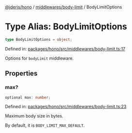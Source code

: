[@jderjs/hono](../../../README.md) / [middlewares/body-limit](../README.md) / BodyLimitOptions

# Type Alias: BodyLimitOptions

```ts
type BodyLimitOptions = object;
```

Defined in: [packages/hono/src/middlewares/body-limit.ts:17](https://github.com/jderstd/hono/blob/e5b2def5701d996fb4f30b7b1af1130fafe72afd/packages/hono/src/middlewares/body-limit.ts#L17)

Options for `bodyLimit` middleware.

## Properties

### max?

```ts
optional max: number;
```

Defined in: [packages/hono/src/middlewares/body-limit.ts:23](https://github.com/jderstd/hono/blob/e5b2def5701d996fb4f30b7b1af1130fafe72afd/packages/hono/src/middlewares/body-limit.ts#L23)

Maximum body size in bytes.

By default, it is `BODY_LIMIT_MAX_DEFAULT`.
